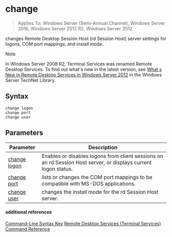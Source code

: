 # change

>Applies To: Windows Server (Semi-Annual Channel), Windows Server 2016, Windows Server 2012 R2, Windows Server 2012

changes Remote Desktop Session Host (rd Session Host) server settings for logons, COM port mappings, and install mode.
> [!NOTE]
> In Windows Server 2008 R2, Terminal Services was renamed Remote Desktop Services. To find out what's new in the latest version, see [What s New in Remote Desktop Services in Windows Server 2012](https://technet.microsoft.com/library/hh831527) in the Windows Server TechNet Library.
## Syntax
```
change logon
change port
change user
```
## Parameters
|Parameter|Description|
|-------|--------|
|[change logon](change-logon.md)|Enables or disables logons from client sessions on an rd Session Host server, or displays current logon status.|
|[change port](change-port.md)|lists or changes the COM port mappings to be compatible with MS-DOS applications.|
|[change user](change-user.md)|changes the install mode for the rd Session Host server.|
#### additional references
[Command-Line Syntax Key](command-line-syntax-key.md)
[Remote Desktop Services &#40;Terminal Services&#41; Command Reference](remote-desktop-services-terminal-services-command-reference.md)

